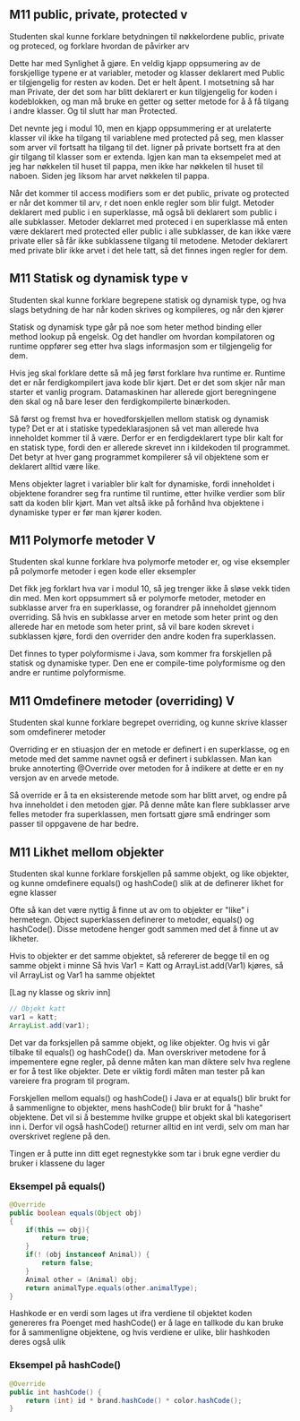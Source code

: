 ## M11 public, private, protected					v
Studenten skal kunne forklare betydningen til nøkkelordene public, private og proteced, og forklare hvordan de påvirker arv

Dette har med Synlighet å gjøre. En veldig kjapp oppsumering av de forskjellige typene er at variabler, metoder og klasser deklarert med Public er 
tilgjengelig for resten av koden. Det er helt åpent. I motsetning så har man Private, der det som har blitt deklarert er kun tilgjengelig for koden i kodeblokken, og man må bruke en getter og setter metode for å å få tilgang i andre klasser. Og til slutt har man Protected.

Det nevnte jeg i modul 10, men en kjapp oppsummering er at urelaterte klasser vil ikke ha tilgang til variablene med protected på seg, men klasser som arver vil fortsatt ha tilgang til det.
ligner på private bortsett fra at den gir tilgang til klasser som er extenda. Igjen kan man ta eksempelet med at jeg har nøkkelen til huset til pappa, men ikke har nøkkelen til huset til naboen. Siden jeg liksom har arvet nøkkelen til pappa.

Når det kommer til access modifiers som er det public, private og protected er når det kommer til arv, r det noen enkle regler som blir fulgt.
Metoder deklarert med public i en superklasse, må også bli deklarert som public i alle subklasser.
Metoder deklarret med proteced i en superklasse må enten være deklarert med protected eller public i alle subklasser, de kan ikke være private eller så får ikke subklassene tilgang til metodene.
Metoder deklarert med private blir ikke arvet i det hele tatt, så det finnes ingen regler for dem.

## M11 Statisk og dynamisk type 					v
Studenten skal kunne forklare begrepene statisk og dynamisk type, og hva slags betydning de har når koden skrives og kompileres, og når den kjører

Statisk og dynamisk type går på noe som heter method binding eller method lookup på engelsk. Og det handler om hvordan kompilatoren og runtime oppfører seg etter hva slags informasjon som er tilgjengelig for dem.

Hvis jeg skal forklare dette så må jeg først forklare hva runtime er. Runtime det er når ferdigkompilert java kode blir kjørt. Det er det som skjer når man starter et vanlig program. Datamaskinen har allerede gjort beregningene den skal og nå bare leser den ferdigkompilerte binærkoden.

Så først og fremst hva er hovedforskjellen mellom statisk og dynamisk type? Det er at i statiske typedeklarasjonen så vet man allerede hva inneholdet kommer til å være. Derfor er en ferdigdeklarert type
 blir kalt for en statisk type, fordi den er allerede skrevet inn i kildekoden til programmet. Det betyr at hver gang programmet kompilerer så vil objektene som er deklarert alltid være like.

Mens objekter lagret i variabler blir kalt for dynamiske, fordi inneholdet i objektene forandrer seg fra runtime til runtime, etter hvilke verdier som blir satt da koden blir kjørt. Man vet altså ikke på forhånd hva objektene i dynamiske typer er før man kjører koden.


## M11 Polymorfe metoder							V
Studenten skal kunne forklare hva polymorfe metoder er, og vise eksempler på polymorfe metoder i egen kode eller eksempler

Det fikk jeg forklart hva var i modul 10, så jeg trenger ikke å sløse vekk tiden din med. Men kort oppsummert så er polymorfe metoder, metoder en subklasse arver fra en superklasse, og forandrer på inneholdet gjennom overriding. Så hvis en subklasse arver en metode som heter print og den allerede har en metode som heter print, så vil bare koden skrevet i subklassen kjøre, fordi den overrider den andre koden fra superklassen.

Det finnes to typer polyformisme i Java, som kommer fra forskjellen på statisk og dynamiske typer. Den ene er compile-time polyformisme og den andre er runtime polyformisme.


## M11 Omdefinere metoder (overriding)				V
Studenten skal kunne forklare begrepet overriding, og kunne skrive klasser som omdefinerer metoder

Overriding er en stiuasjon der en metode er definert i en superklasse, og en metode med det samme navnet også er definert i subklassen. Man kan bruke annoterting @Override over metoden for å indikere at dette er en ny versjon av en arvede metode.

Så override er å ta en eksisterende metode som har blitt arvet, og endre på hva inneholdet i den metoden gjør. På denne måte kan flere subklasser arve felles metoder fra superklassen, men fortsatt gjøre små endringer som passer til oppgavene de har bedre.

## M11 Likhet mellom objekter
Studenten skal kunne forklare forskjellen på samme objekt, og like objekter, og kunne omdefinere equals() og hashCode() slik at de definerer likhet for egne klasser

Ofte så kan det være nyttig å finne ut av om to objekter er "like" i hermetegn. Object superklassen definerer to metoder, equals() og hashCode().
Disse metodene henger godt sammen med det å finne ut av likheter.

Hvis to objekter er det samme objektet, så refererer de begge til en og samme objekt i minne
Så hvis Var1 = Katt og ArrayList.add(Var1) kjøres, så vil ArrayList og Var1 ha samme objektet

[Lag ny klasse og skriv inn]

```java
// Objekt katt
var1 = katt;
ArrayList.add(var1);
```

Det var da forksjellen på samme objekt, og like objekter. Og hvis vi går tilbake til equals() og hashCode() da.
Man overskriver metodene for å impementere egne regler, på denne måten kan man diktere selv hva reglene er for å test like objekter. Dete er viktig fordi måten man tester på kan vareiere fra program til program.

Forskjellen mellom equals() og hashCode() i Java er at equals() blir brukt for å sammenligne to objekter, mens hashCode() blir brukt for å "hashe" objektene. Det vil si å bestemme hvilke gruppe et objekt skal bli kategorisert inn i. Derfor vil også hashCode() returner alltid en int verdi, selv om man har overskrivet reglene på den.

Tingen er å putte inn ditt eget regnestykke som tar i bruk egne verdier du bruker i klassene du lager


### Eksempel på equals()
```java
@Override
public boolean equals(Object obj)
{
	if(this == obj){
		return true;
	}
	if(! (obj instanceof Animal)) {
		return false;
	}
	Animal other = (Animal) obj;
	return animalType.equals(other.animalType);
}
```

Hashkode er en verdi som lages ut ifra verdiene til objektet koden genereres fra
Poenget med hashCode() er å lage en tallkode du kan bruke for å sammenligne objektene, og hvis verdiene er ulike, blir hashkoden deres også ulik

### Eksempel på hashCode()
```java
@Override
public int hashCode() {
    return (int) id * brand.hashCode() * color.hashCode();
}
```